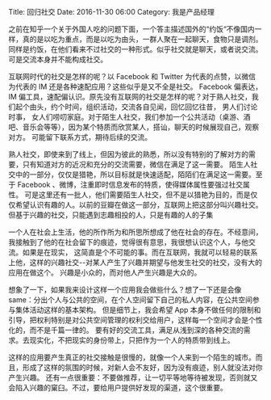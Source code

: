 Title: 回归社交
Date: 2016-11-30 06:00
Category:  我是产品经理

之前在知乎一个关于外国人吃的问题下面，一个答主描述国外的“约饭“不像国内一样，真的是以吃为重点，而是以吃为由头，一群人聚在一起聊天，食物只是调剂。
同样是约饭，在他们看来不过社交的一种形式。似乎社交就是聊天，或者说交流。可是交流本身并不能构成社交。

互联网时代的社交是怎样的呢？以 Facebook 和 Twitter 为代表的点赞，以微信为代表的 IM 还是各种速配应用？这些似乎是又不全是社交。
Facebook 偏表达，IM 偏工具，速配偏认识。原先没有互联网的社交是怎样的呢？对于熟人社交，我们起个由头，约个时间，组织活动，交流各自见闻，回忆回忆往昔，
男人们讨论时事， 女人们唠叨家庭。对于陌生人社交，我们参加一个公共活动（桌游、酒吧、音乐会等等），因为某个特质而欣赏某人，搭讪，聊天的时候展现自己，观察对方。
可能留下联系方式，期待后续的交流。

熟人社交，即使来到了线上，但因为彼此的熟悉，所以没有特别的了解对方的需要，只有知道对方的近况和充分的交流需要，微信在满足了这一需要。
陌生人社交中的一部分，仅仅是猎艳，所以目标就是快速适配，陌陌们在满足这一需要。至于 Facebook 、微博，注重即时信息发布的特质，使得媒体属性要强过社交属性。
可是这里还有一批人，他们需要陌生人社交，但不是以猎艳为目的，而是仅仅希望认识有趣的人。以前的豆瓣在做这一部分，互联网上把这部分叫兴趣社交。
但基于兴趣的社交，只能遇到志趣相投的人，只是有趣的人的子集

一个人在社会上生活，他的所作所为和所思所想成了他在社会的存在。不经意间，我接触到了他的在社会留下的痕迹，觉得很有意思，我很想认识这个人，与他交流。如果是在现实，
这简直是个不可能的事。而在互联网，我就可以轻易的联系上他，这样的兴趣社交--对某人产生了兴趣并期望与他发生社交的社交，没有大的应用在做这个。
兴趣是小众的，而对他人产生兴趣是大众的。

想象了一下，如果我来设计这样一个应用我会做些什么？想了一下还是会像 same：分出个人与公共的空间，在个人空间留下自己的私人内容，在公共空间参与集体活动这样的基本架构。
但是细节上，我会希望 App 本身不做任何的限制和引导，把权利特别是对公共空间管理的权利交给用户，这样每一个空间才会是个性化的，而不是千篇一律的。
要有好的交流工具，满足从浅到深的各种交流的需求。去现实化，不把现实的身份带上，只把作为一个人的特质带到线上。

这样的应用要产生真正的社交接触是很慢的，就像一个人来到一个陌生的城市。而且，形成了这样的氛围的时候，对新人会不友好，因为没有痕迹，别人就没法对你产生兴趣。
还有一点很重要：不要做推荐，让一切平等地等待被发现，否则就又会陷入兴趣的窠臼。不过，要给用户提供好发现的渠道，这个很重要。